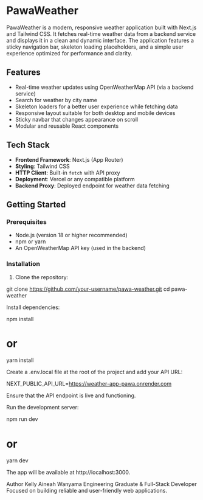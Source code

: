 # PawaWeather

PawaWeather is a modern, responsive weather application built with Next.js and Tailwind CSS. It fetches real-time weather data from a backend service and displays it in a clean and dynamic interface. The application features a sticky navigation bar, skeleton loading placeholders, and a simple user experience optimized for performance and clarity.

## Features

- Real-time weather updates using OpenWeatherMap API (via a backend service)
- Search for weather by city name
- Skeleton loaders for a better user experience while fetching data
- Responsive layout suitable for both desktop and mobile devices
- Sticky navbar that changes appearance on scroll
- Modular and reusable React components

## Tech Stack

- **Frontend Framework**: Next.js (App Router)
- **Styling**: Tailwind CSS
- **HTTP Client**: Built-in `fetch` with API proxy
- **Deployment**: Vercel or any compatible platform
- **Backend Proxy**: Deployed endpoint for weather data fetching

## Getting Started

### Prerequisites

- Node.js (version 18 or higher recommended)
- npm or yarn
- An OpenWeatherMap API key (used in the backend)

### Installation

1. Clone the repository:


git clone https://github.com/your-username/pawa-weather.git
cd pawa-weather

Install dependencies:

npm install
# or
yarn install

Create a .env.local file at the root of the project and add your API URL:

NEXT_PUBLIC_API_URL=https://weather-app-pawa.onrender.com

Ensure that the API endpoint is live and functioning.

Run the development server:

npm run dev
# or
yarn dev

The app will be available at http://localhost:3000.

Author
Kelly Aineah Wanyama
Engineering Graduate & Full-Stack Developer
Focused on building reliable and user-friendly web applications.